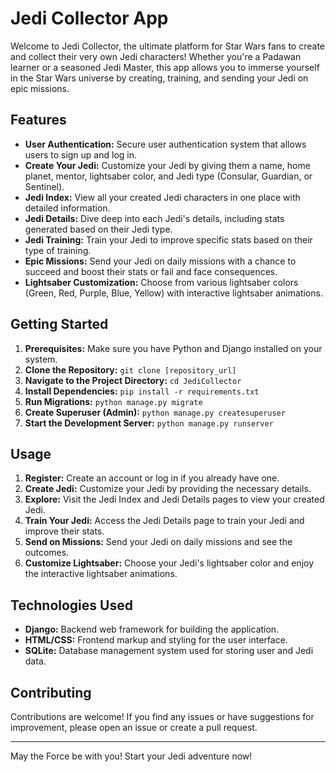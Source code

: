 # Jedi Collector App

Welcome to Jedi Collector, the ultimate platform for Star Wars fans to create and collect their very own Jedi characters! Whether you're a Padawan learner or a seasoned Jedi Master, this app allows you to immerse yourself in the Star Wars universe by creating, training, and sending your Jedi on epic missions.

## Features

- **User Authentication:** Secure user authentication system that allows users to sign up and log in.
- **Create Your Jedi:** Customize your Jedi by giving them a name, home planet, mentor, lightsaber color, and Jedi type (Consular, Guardian, or Sentinel).
- **Jedi Index:** View all your created Jedi characters in one place with detailed information.
- **Jedi Details:** Dive deep into each Jedi's details, including stats generated based on their Jedi type.
- **Jedi Training:** Train your Jedi to improve specific stats based on their type of training.
- **Epic Missions:** Send your Jedi on daily missions with a chance to succeed and boost their stats or fail and face consequences.
- **Lightsaber Customization:** Choose from various lightsaber colors (Green, Red, Purple, Blue, Yellow) with interactive lightsaber animations.

## Getting Started

1. **Prerequisites:** Make sure you have Python and Django installed on your system.
2. **Clone the Repository:** `git clone [repository_url]`
3. **Navigate to the Project Directory:** `cd JediCollector`
4. **Install Dependencies:** `pip install -r requirements.txt`
5. **Run Migrations:** `python manage.py migrate`
6. **Create Superuser (Admin):** `python manage.py createsuperuser`
7. **Start the Development Server:** `python manage.py runserver`

## Usage

1. **Register:** Create an account or log in if you already have one.
2. **Create Jedi:** Customize your Jedi by providing the necessary details.
3. **Explore:** Visit the Jedi Index and Jedi Details pages to view your created Jedi.
4. **Train Your Jedi:** Access the Jedi Details page to train your Jedi and improve their stats.
5. **Send on Missions:** Send your Jedi on daily missions and see the outcomes.
6. **Customize Lightsaber:** Choose your Jedi's lightsaber color and enjoy the interactive lightsaber animations.

## Technologies Used

- **Django:** Backend web framework for building the application.
- **HTML/CSS:** Frontend markup and styling for the user interface.
- **SQLite:** Database management system used for storing user and Jedi data.

## Contributing

Contributions are welcome! If you find any issues or have suggestions for improvement, please open an issue or create a pull request.

---

May the Force be with you! Start your Jedi adventure now!
